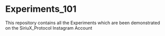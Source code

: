 # Experiments_101
This repository contains all the Experiments which are been demonstrated on the SiriuX_Protocol Instagram Account
